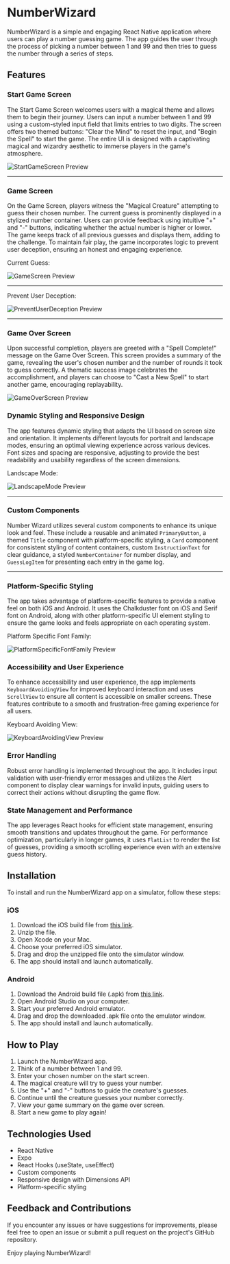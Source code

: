 # NumberWizard

NumberWizard is a simple and engaging React Native application where users can play a number guessing game. The app guides the user through the process of picking a number between 1 and 99 and then tries to guess the number through a series of steps.

## Features

### Start Game Screen

The Start Game Screen welcomes users with a magical theme and allows them to begin their journey. Users can input a number between 1 and 99 using a custom-styled input field that limits entries to two digits. The screen offers two themed buttons: "Clear the Mind" to reset the input, and "Begin the Spell" to start the game. The entire UI is designed with a captivating magical and wizardry aesthetic to immerse players in the game's atmosphere.

![StartGameScreen Preview](assets/images/StartGameScreen.png)

---

### Game Screen

On the Game Screen, players witness the "Magical Creature" attempting to guess their chosen number. The current guess is prominently displayed in a stylized number container. Users can provide feedback using intuitive "+" and "-" buttons, indicating whether the actual number is higher or lower. The game keeps track of all previous guesses and displays them, adding to the challenge. To maintain fair play, the game incorporates logic to prevent user deception, ensuring an honest and engaging experience.

Current Guess:

![GameScreen Preview](assets/images/GameScreen.png)

---

Prevent User Deception:

![PreventUserDeception Preview](assets/images/PreventUserDeception.png)

---

### Game Over Screen

Upon successful completion, players are greeted with a "Spell Complete!" message on the Game Over Screen. This screen provides a summary of the game, revealing the user's chosen number and the number of rounds it took to guess correctly. A thematic success image celebrates the accomplishment, and players can choose to "Cast a New Spell" to start another game, encouraging replayability.

![GameOverScreen Preview](assets/images/GameOverScreen.png)

### Dynamic Styling and Responsive Design

The app features dynamic styling that adapts the UI based on screen size and orientation. It implements different layouts for portrait and landscape modes, ensuring an optimal viewing experience across various devices. Font sizes and spacing are responsive, adjusting to provide the best readability and usability regardless of the screen dimensions.

Landscape Mode:

![LandscapeMode Preview](assets/images/LandscapeMode.png)

---

### Custom Components

Number Wizard utilizes several custom components to enhance its unique look and feel. These include a reusable and animated `PrimaryButton`, a themed `Title` component with platform-specific styling, a `Card` component for consistent styling of content containers, custom `InstructionText` for clear guidance, a styled `NumberContainer` for number display, and `GuessLogItem` for presenting each entry in the game log.

---

### Platform-Specific Styling

The app takes advantage of platform-specific features to provide a native feel on both iOS and Android. It uses the Chalkduster font on iOS and Serif font on Android, along with other platform-specific UI element styling to ensure the game looks and feels appropriate on each operating system.

Platform Specific Font Family:

![PlatformSpecificFontFamily Preview](assets/images/PlatformSpecificFontFamily.png)

### Accessibility and User Experience

To enhance accessibility and user experience, the app implements `KeyboardAvoidingView` for improved keyboard interaction and uses `ScrollView` to ensure all content is accessible on smaller screens. These features contribute to a smooth and frustration-free gaming experience for all users.

Keyboard Avoiding View:

![KeyboardAvoidingView Preview](assets/images/KeyboardAvoidingView.png)

### Error Handling

Robust error handling is implemented throughout the app. It includes input validation with user-friendly error messages and utilizes the Alert component to display clear warnings for invalid inputs, guiding users to correct their actions without disrupting the game flow.

### State Management and Performance

The app leverages React hooks for efficient state management, ensuring smooth transitions and updates throughout the game. For performance optimization, particularly in longer games, it uses `FlatList` to render the list of guesses, providing a smooth scrolling experience even with an extensive guess history.

## Installation

To install and run the NumberWizard app on a simulator, follow these steps:

### iOS

1. Download the iOS build file from [this link](https://expo.dev/accounts/abbiecheng236/projects/NumberWizard/builds/28969fa6-a092-47ac-a96b-c4140af7e9f1).
2. Unzip the file.
3. Open Xcode on your Mac.
4. Choose your preferred iOS simulator.
5. Drag and drop the unzipped file onto the simulator window.
6. The app should install and launch automatically.

### Android

1. Download the Android build file (.apk) from [this link](https://expo.dev/accounts/abbiecheng236/projects/NumberWizard/builds/5e293cb0-9b0d-4dbb-8e70-c67b23bc2b6d).
2. Open Android Studio on your computer.
3. Start your preferred Android emulator.
4. Drag and drop the downloaded .apk file onto the emulator window.
5. The app should install and launch automatically.

## How to Play

1. Launch the NumberWizard app.
2. Think of a number between 1 and 99.
3. Enter your chosen number on the start screen.
4. The magical creature will try to guess your number.
5. Use the "+" and "-" buttons to guide the creature's guesses.
6. Continue until the creature guesses your number correctly.
7. View your game summary on the game over screen.
8. Start a new game to play again!

## Technologies Used

- React Native
- Expo
- React Hooks (useState, useEffect)
- Custom components
- Responsive design with Dimensions API
- Platform-specific styling

## Feedback and Contributions

If you encounter any issues or have suggestions for improvements, please feel free to open an issue or submit a pull request on the project's GitHub repository.

Enjoy playing NumberWizard!
